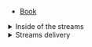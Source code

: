 - [Book](/en/book/ "Book - Cesbo")

<details>
<summary>Inside of the streams</summary>

- [MPEG-TS](/en/book/packets/mpegts.md "MPEG-TS - Book - Cesbo")
- [Video Encoding](/en/book/packets/video.md "Video Encoding - Book - Cesbo")
- [Audio Encoding](/en/book/packets/audio.md "Audio Encoding - Book - Cesbo")

</details>

<details>
<summary>Streams delivery</summary>

</details>
